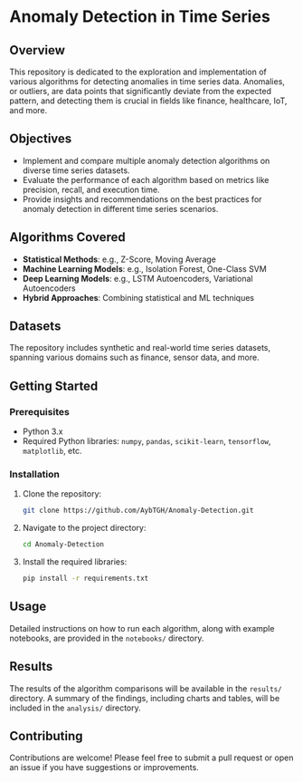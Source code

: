 # Anomaly Detection in Time Series

## Overview
This repository is dedicated to the exploration and implementation of various algorithms for detecting anomalies in time series data. Anomalies, or outliers, are data points that significantly deviate from the expected pattern, and detecting them is crucial in fields like finance, healthcare, IoT, and more.

## Objectives
- Implement and compare multiple anomaly detection algorithms on diverse time series datasets.
- Evaluate the performance of each algorithm based on metrics like precision, recall, and execution time.
- Provide insights and recommendations on the best practices for anomaly detection in different time series scenarios.

## Algorithms Covered
- **Statistical Methods**: e.g., Z-Score, Moving Average
- **Machine Learning Models**: e.g., Isolation Forest, One-Class SVM
- **Deep Learning Models**: e.g., LSTM Autoencoders, Variational Autoencoders
- **Hybrid Approaches**: Combining statistical and ML techniques

## Datasets
The repository includes synthetic and real-world time series datasets, spanning various domains such as finance, sensor data, and more.

## Getting Started
### Prerequisites
- Python 3.x
- Required Python libraries: `numpy`, `pandas`, `scikit-learn`, `tensorflow`, `matplotlib`, etc.

### Installation
1. Clone the repository:
    ```bash
    git clone https://github.com/AybTGH/Anomaly-Detection.git
    ```
2. Navigate to the project directory:
    ```bash
    cd Anomaly-Detection
    ```
3. Install the required libraries:
    ```bash
    pip install -r requirements.txt
    ```

## Usage
Detailed instructions on how to run each algorithm, along with example notebooks, are provided in the `notebooks/` directory.

## Results
The results of the algorithm comparisons will be available in the `results/` directory. A summary of the findings, including charts and tables, will be included in the `analysis/` directory.

## Contributing
Contributions are welcome! Please feel free to submit a pull request or open an issue if you have suggestions or improvements.


